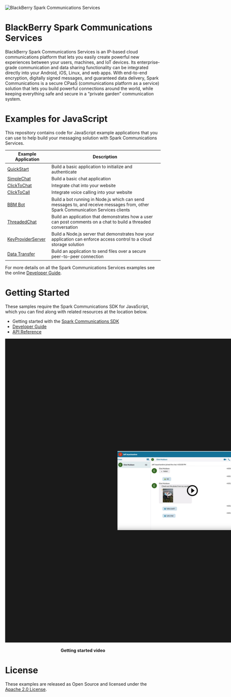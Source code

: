 ![BlackBerry Spark Communications Services](https://developer.blackberry.com/files/bbm-enterprise/documents/guide/resources/images/bnr-bbm-enterprise-sdk-title.png)

# BlackBerry Spark Communications Services

BlackBerry Spark Communications Services is an IP-based cloud communications 
platform that lets you easily create powerful new experiences between your users,
machines, and IoT devices. Its enterprise-grade communication and data sharing 
functionality can be integrated directly into your Android, iOS, Linux, and 
web apps. With end-to-end encryption, digitally signed messages, and guaranteed 
data delivery, Spark Communications is a secure CPaaS (communications 
platform as a service) solution that lets you build powerful connections around 
the world, while keeping everything safe and secure in a “private garden” 
communication system.

# Examples for JavaScript

This repository contains code for JavaScript example applications that you can use to help build your messaging solution with Spark Communications Services.

| Example Application                      | Description                              |
| ---------------------------------------- | ---------------------------------------- |
|[QuickStart](QuickStart/README.md)|Build a basic application to initialize and authenticate|
|[SimpleChat](SimpleChat/README.md)|Build a basic chat application|
|[ClickToChat](ClickToChat/README.md)|Integrate chat into your website|
|[ClickToCall](ClickToCall/README.md)|Integrate voice calling into your website|
|[BBM Bot](Node/README.md) | Build a bot running in Node.js which can send messages to, and receive messages from, other Spark Communication Services clients|
|[ThreadedChat](ThreadedChat/README.md) | Build an application that demonstrates how a user can post comments on a chat to build a threaded conversation|
|[KeyProviderServer](KeyProviderServer/README.md) | Build a Node.js server that demonstrates how your application can enforce access control to a cloud storage solution|
|[Data Transfer](DataTransfer/README.md) | Build an application to send files over a secure peer-to-peer connection |

For more details on all the Spark Communications Services examples see the online [Developer Guide](https://developer.blackberry.com/files/bbm-enterprise/documents/guide/html/examples.html).

# Getting Started

These samples require the Spark Communications SDK for JavaScript, which you can find along with related resources at the location below.
    
* Getting started with the [Spark Communications SDK](https://developers.blackberry.com/us/en/products/blackberry-spark-communications-platform.html)
* [Developer Guide](https://developer.blackberry.com/files/bbm-enterprise/documents/guide/html/index.html)
* [API Reference](https://developer.blackberry.com/files/bbm-enterprise/documents/guide/reference/javascript/index.html)

<p align="center">
    <a href="https://youtu.be/CSXZT2perqE"
      target="_blank"><img src="QuickStart/screenShots/bb-spark-web-sdk-getting-started.jpg"
      alt="YouTube Getting Started Video" width="486" height="" border="364"/></a>
</p>
<p align="center">
 <b>Getting started video</b>
</p>


# License

These examples are released as Open Source and licensed under the [Apache 2.0 License](http://www.apache.org/licenses/LICENSE-2.0.html).
